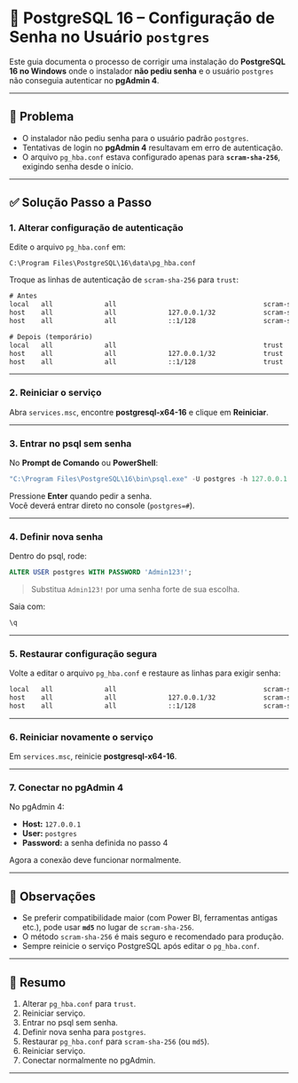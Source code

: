 # 🐘 PostgreSQL 16 – Configuração de Senha no Usuário `postgres`

Este guia documenta o processo de corrigir uma instalação do **PostgreSQL 16 no Windows** onde o instalador **não pediu senha** e o usuário `postgres` não conseguia autenticar no **pgAdmin 4**.

---

## 📌 Problema
- O instalador não pediu senha para o usuário padrão `postgres`.  
- Tentativas de login no **pgAdmin 4** resultavam em erro de autenticação.  
- O arquivo `pg_hba.conf` estava configurado apenas para **`scram-sha-256`**, exigindo senha desde o início.  

---

## ✅ Solução Passo a Passo

### 1. Alterar configuração de autenticação
Edite o arquivo `pg_hba.conf` em:
```
C:\Program Files\PostgreSQL\16\data\pg_hba.conf
```

Troque as linhas de autenticação de `scram-sha-256` para `trust`:

```txt
# Antes
local   all             all                                     scram-sha-256
host    all             all             127.0.0.1/32            scram-sha-256
host    all             all             ::1/128                 scram-sha-256

# Depois (temporário)
local   all             all                                     trust
host    all             all             127.0.0.1/32            trust
host    all             all             ::1/128                 trust
```

---

### 2. Reiniciar o serviço
Abra `services.msc`, encontre **postgresql-x64-16** e clique em **Reiniciar**.

---

### 3. Entrar no psql sem senha
No **Prompt de Comando** ou **PowerShell**:

```powershell
"C:\Program Files\PostgreSQL\16\bin\psql.exe" -U postgres -h 127.0.0.1 -d postgres
```

Pressione **Enter** quando pedir a senha.  
Você deverá entrar direto no console (`postgres=#`).

---

### 4. Definir nova senha
Dentro do psql, rode:

```sql
ALTER USER postgres WITH PASSWORD 'Admin123!';
```

> Substitua `Admin123!` por uma senha forte de sua escolha.

Saia com:
```sql
\q
```

---

### 5. Restaurar configuração segura
Volte a editar o arquivo `pg_hba.conf` e restaure as linhas para exigir senha:

```txt
local   all             all                                     scram-sha-256
host    all             all             127.0.0.1/32            scram-sha-256
host    all             all             ::1/128                 scram-sha-256
```

---

### 6. Reiniciar novamente o serviço
Em `services.msc`, reinicie **postgresql-x64-16**.

---

### 7. Conectar no pgAdmin 4
No pgAdmin 4:
- **Host:** `127.0.0.1`
- **User:** `postgres`
- **Password:** a senha definida no passo 4  

Agora a conexão deve funcionar normalmente.

---

## 📎 Observações
- Se preferir compatibilidade maior (com Power BI, ferramentas antigas etc.), pode usar **`md5`** no lugar de `scram-sha-256`.  
- O método `scram-sha-256` é mais seguro e recomendado para produção.  
- Sempre reinicie o serviço PostgreSQL após editar o `pg_hba.conf`.

---

## 🚀 Resumo
1. Alterar `pg_hba.conf` para `trust`.  
2. Reiniciar serviço.  
3. Entrar no psql sem senha.  
4. Definir nova senha para `postgres`.  
5. Restaurar `pg_hba.conf` para `scram-sha-256` (ou `md5`).  
6. Reiniciar serviço.  
7. Conectar normalmente no pgAdmin.  

---
